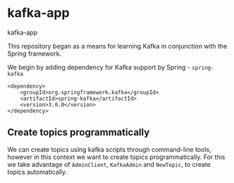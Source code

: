 # kafka-app
kafka-app

This repository began as a means for learning Kafka in conjunction with the Spring framework.

We begin by adding dependency for Kafka support by Spring - `spring-kafka`

```
<dependency>
    <groupId>org.springframework.kafka</groupId>
    <artifactId>spring-kafka</artifactId>
    <version>3.0.0</version>
</dependency>
```

## Create topics programmatically

We can create topics using kafka scripts through command-line tools, however in this context we want to create topics programmatically. For this we take advantage of `AdminClient`, `KafkaAdmin` and `NewTopic`, to create topics automatically.